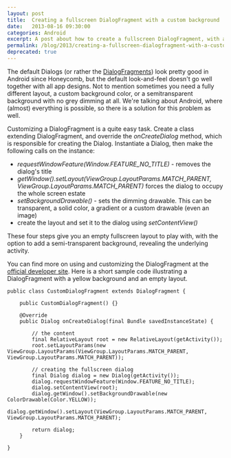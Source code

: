 ```yaml
---
layout: post
title:  Creating a fullscreen DialogFragment with a custom background
date:   2013-08-16 09:30:00
categories: Android
excerpt: A post about how to create a fullscreen DialogFragment, with a custom background.
permalink: /blog/2013/creating-a-fullscreen-dialogfragment-with-a-custom-background/
deprecated: true
---
```

The default Dialogs (or rather the [DialogFragments](http://developer.android.com/reference/android/app/DialogFragment.html)) look pretty good in Android since Honeycomb, but the default look-and-feel doesn't go well together with all app designs. Not to mention sometimes you need a fully different layout, a custom background color, or a semitransparent background with no grey dimming at all. We're talking about Android, where (almost) everything is possible, so there is a solution for this problem as well.

Customizing a DialogFragment is a quite easy task. Create a class extending DialogFragment, and override the _onCreateDialog_ method, which is responsible for creating the Dialog. Instantiate a Dialog, then make the following calls on the instance:

*   _requestWindowFeature(Window.FEATURE_NO_TITLE)_ - removes the dialog's title
*   _getWindow().setLayout(ViewGroup.LayoutParams.MATCH_PARENT, ViewGroup.LayoutParams.MATCH_PARENT)_ forces the dialog to occupy the whole screen estate
*   _setBackgroundDrawable()_ - sets the dimming drawable. This can be transparent, a solid color, a gradient or a custom drawable (even an image)
*   create the layout and set it to the dialog using _setContentView()_

These four steps give you an empty fullscreen layout to play with, with the option to add a semi-transparent background, revealing the underlying activity.

You can find more on using and customizing the DialogFragment at the [official developer site](http://developer.android.com/reference/android/app/DialogFragment.html). Here is a short sample code illustrating a DialogFragment with a yellow background and an empty layout.

```
public class CustomDialogFragment extends DialogFragment {

    public CustomDialogFragment() {}

    @Override
    public Dialog onCreateDialog(final Bundle savedInstanceState) {

        // the content
        final RelativeLayout root = new RelativeLayout(getActivity());
        root.setLayoutParams(new ViewGroup.LayoutParams(ViewGroup.LayoutParams.MATCH_PARENT, ViewGroup.LayoutParams.MATCH_PARENT));

        // creating the fullscreen dialog
        final Dialog dialog = new Dialog(getActivity());
        dialog.requestWindowFeature(Window.FEATURE_NO_TITLE);
        dialog.setContentView(root);
        dialog.getWindow().setBackgroundDrawable(new ColorDrawable(Color.YELLOW));
        dialog.getWindow().setLayout(ViewGroup.LayoutParams.MATCH_PARENT, ViewGroup.LayoutParams.MATCH_PARENT);

        return dialog;
    }

}
```